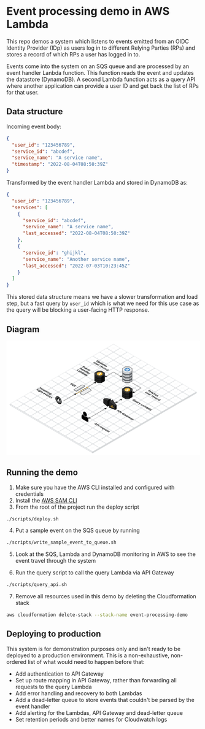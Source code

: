 # Event processing demo in AWS Lambda

This repo demos a system which listens to events emitted from an OIDC Identity Provider (IDp) as users log in to different Relying Parties (RPs) and stores a record of which RPs a user has logged in to.

Events come into the system on an SQS queue and are processed by an event handler Lanbda function. This function reads the event and updates the datastore (DynamoDB). A second Lambda function acts as a query API where another application can provide a user ID and get back the list of RPs for that user.

## Data structure

Incoming event body:

```json
{
  "user_id": "123456789",
  "service_id": "abcdef",
  "service_name": "A service name",
  "timestamp": "2022-08-04T08:50:39Z"
}
```

Transformed by the event handler Lambda and stored in DynamoDB as:

```json
{
  "user_id": "123456789",
  "services": [
    {
      "service_id": "abcdef",
      "service_name": "A service name",
      "last_accessed": "2022-08-04T08:50:39Z"
    },
    {
      "service_id": "ghijkl",
      "service_name": "Another service name",
      "last_accessed": "2022-07-03T10:23:45Z"
    }
  ]
}
```

This stored data structure means we have a slower transformation and load step, but a fast query by `user_id` which is what we need for this use case as the query will be blocking a user-facing HTTP response.

## Diagram

![System diagram showing how data enters the system on an SQS queue, is modified by the event handler Lambda and stored in DynamoDB](docs/system-diagram.png)

## Running the demo

1. Make sure you have the AWS CLI installed and configured with credentials
2. Install the [AWS SAM CLI](https://aws.amazon.com/serverless/sam/)
3. From the root of the project run the deploy script

```bash
./scripts/deploy.sh
```

4. Put a sample event on the SQS queue by running

```bash
./scripts/write_sample_event_to_queue.sh
```

5. Look at the SQS, Lambda and DynamoDB monitoring in AWS to see the event travel through the system

6. Run the query script to call the query Lambda via API Gateway

```bash
./scripts/query_api.sh
```

7. Remove all resources used in this demo by deleting the Cloudformation stack

```bash
aws cloudformation delete-stack --stack-name event-processing-demo
```

## Deploying to production

This system is for demonstration purposes only and isn't ready to be deployed to a production environment.
This is a non-exhaustive, non-ordered list of what would need to happen before that:

- Add authentication to API Gateway
- Set up route mapping in API Gateway, rather than forwarding all requests to the query Lambda
- Add error handling and recovery to both Lambdas
- Add a dead-letter queue to store events that couldn't be parsed by the event handler
- Add alerting for the Lambdas, API Gateway and dead-letter queue
- Set retention periods and better names for Cloudwatch logs
